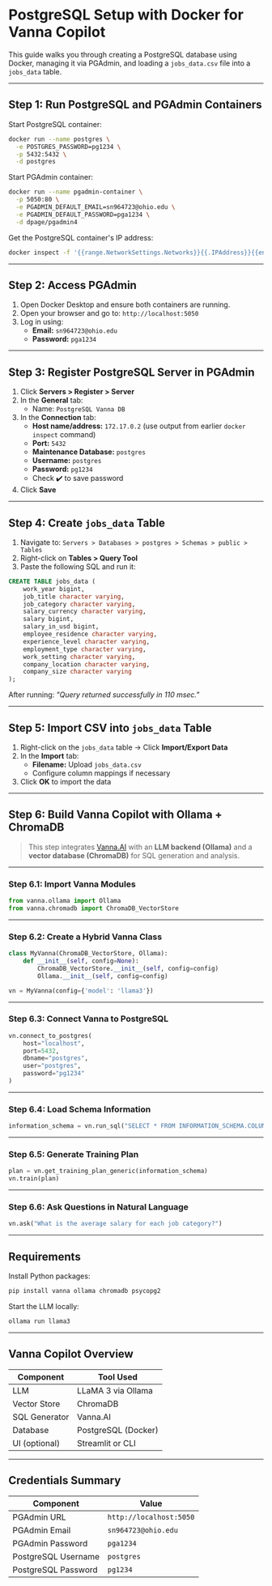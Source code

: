 #  PostgreSQL Setup with Docker for Vanna Copilot

This guide walks you through creating a PostgreSQL database using Docker, managing it via PGAdmin, and loading a `jobs_data.csv` file into a `jobs_data` table.

---

##  Step 1: Run PostgreSQL and PGAdmin Containers

Start PostgreSQL container:

```bash
docker run --name postgres \
  -e POSTGRES_PASSWORD=pg1234 \
  -p 5432:5432 \
  -d postgres
```

Start PGAdmin container:

```bash
docker run --name pgadmin-container \
  -p 5050:80 \
  -e PGADMIN_DEFAULT_EMAIL=sn964723@ohio.edu \
  -e PGADMIN_DEFAULT_PASSWORD=pga1234 \
  -d dpage/pgadmin4
```

Get the PostgreSQL container's IP address:

```bash
docker inspect -f '{{range.NetworkSettings.Networks}}{{.IPAddress}}{{end}}' postgres
```

---

##  Step 2: Access PGAdmin

1. Open Docker Desktop and ensure both containers are running.
2. Open your browser and go to: `http://localhost:5050`
3. Log in using:
   - **Email:** `sn964723@ohio.edu`
   - **Password:** `pga1234`

---

##  Step 3: Register PostgreSQL Server in PGAdmin

1. Click **Servers > Register > Server**
2. In the **General** tab:
   - Name: `PostgreSQL Vanna DB`
3. In the **Connection** tab:
   - **Host name/address:** `172.17.0.2` (use output from earlier `docker inspect` command)
   - **Port:** `5432`
   - **Maintenance Database:** `postgres`
   - **Username:** `postgres`
   - **Password:** `pg1234`
   - Check ✔️ to save password
4. Click **Save**

---

##  Step 4: Create `jobs_data` Table

1. Navigate to: `Servers > Databases > postgres > Schemas > public > Tables`
2. Right-click on **Tables > Query Tool**
3. Paste the following SQL and run it:

```sql
CREATE TABLE jobs_data (
    work_year bigint,
    job_title character varying,
    job_category character varying,
    salary_currency character varying,
    salary bigint,
    salary_in_usd bigint,
    employee_residence character varying,
    experience_level character varying,
    employment_type character varying,
    work_setting character varying,
    company_location character varying,
    company_size character varying
);
```

 After running: *"Query returned successfully in 110 msec."*

---

##  Step 5: Import CSV into `jobs_data` Table

1. Right-click on the `jobs_data` table → Click **Import/Export Data**
2. In the **Import** tab:
   - **Filename:** Upload `jobs_data.csv`
   - Configure column mappings if necessary
3. Click **OK** to import the data

---

##  Step 6: Build Vanna Copilot with Ollama + ChromaDB

> This step integrates [Vanna.AI](https://vanna.ai/) with an **LLM backend (Ollama)** and a **vector database (ChromaDB)** for SQL generation and analysis.

---

###  Step 6.1: Import Vanna Modules

```python
from vanna.ollama import Ollama
from vanna.chromadb import ChromaDB_VectorStore
```

---

###  Step 6.2: Create a Hybrid Vanna Class

```python
class MyVanna(ChromaDB_VectorStore, Ollama):
    def __init__(self, config=None):
        ChromaDB_VectorStore.__init__(self, config=config)
        Ollama.__init__(self, config=config)

vn = MyVanna(config={'model': 'llama3'})
```

---

###  Step 6.3: Connect Vanna to PostgreSQL

```python
vn.connect_to_postgres(
    host="localhost",
    port=5432,
    dbname="postgres",
    user="postgres",
    password="pg1234"
)
```

---

###  Step 6.4: Load Schema Information

```python
information_schema = vn.run_sql("SELECT * FROM INFORMATION_SCHEMA.COLUMNS")
```

---

###  Step 6.5: Generate Training Plan

```python
plan = vn.get_training_plan_generic(information_schema)
vn.train(plan)
```

---

###  Step 6.6: Ask Questions in Natural Language

```python
vn.ask("What is the average salary for each job category?")
```

---

##  Requirements

Install Python packages:

```bash
pip install vanna ollama chromadb psycopg2
```

Start the LLM locally:

```bash
ollama run llama3
```

---

##  Vanna Copilot Overview

| Component     | Tool Used          |
|---------------|--------------------|
| LLM           | LLaMA 3 via Ollama |
| Vector Store  | ChromaDB           |
| SQL Generator | Vanna.AI           |
| Database      | PostgreSQL (Docker)|
| UI (optional) | Streamlit or CLI   |

---

##  Credentials Summary

| Component  | Value                  |
|------------|------------------------|
| PGAdmin URL | `http://localhost:5050` |
| PGAdmin Email | `sn964723@ohio.edu`  |
| PGAdmin Password | `pga1234`       |
| PostgreSQL Username | `postgres`  |
| PostgreSQL Password | `pg1234`    |"# -Vanna_Copilot" 
